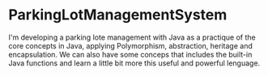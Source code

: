 # ParkingLotManagementSystem
I'm developing a parking lote management with Java as a practique of the core concepts in Java, applying Polymorphism, abstraction, heritage and encapsulation. We can also have some conceps that includes the built-in Java functions and learn a little bit more this useful and powerful lenguage.


